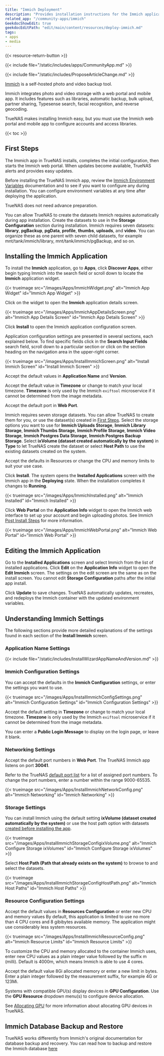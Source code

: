 ```yaml
---
title: "Immich Deployment"
description: "Provides installation instructions for the Immich application in TrueNAS."
related_app: "/community-apps/immich"
GeekdocShowEdit: true
geekdocEditPath: "edit/main/content/resources/deploy-immich.md"
tags:
- apps
- media
---
```


{{< resource-return-button >}}

{{< include file="/static/includes/apps/CommunityApp.md" >}}

{{< include file="/static/includes/ProposeArticleChange.md" >}}

[Immich](https://immich.app) is a self-hosted photo and video backup tool.

Immich integrates photo and video storage with a web portal and mobile app.
It includes features such as libraries, automatic backup, bulk upload, partner sharing, Typesense search, facial recognition, and reverse geocoding.

TrueNAS makes installing Immich easy, but you must use the Immich web portal and mobile app to configure accounts and access libraries.

{{< toc >}}

## First Steps

The Immich app in TrueNAS installs, completes the initial configuration, then starts the Immich web portal.
When updates become available, TrueNAS alerts and provides easy updates.

Before installing the TrueNAS Immich app, review the [Immich Environment Variables](https://documentation.immich.app/docs/install/environment-variables) documentation and to see if you want to configure any during installation.
You can configure environment variables at any time after deploying the application.

TrueNAS does not need advance preparation.

You can allow TrueNAS to create the datasets Immich requires automatically during app installation.
Create the datasets to use in the **Storage Configuration** section during installation.
Immich requires seven datasets: **library**, **pgBackup**, **pgData**, **profile**, **thumbs**, **uploads**, and **video**.
You can organize these as one parent with seven child datasets, for example <file>mnt/tank/immich/library</file>, <file>mnt/tank/immich/pgBackup</file>, and so on.

## Installing the Immich Application

To install the **Immich** application, go to **Apps**, click **Discover Apps**, either begin typing Immich into the search field or scroll down to locate the **Immich** application widget.

{{< trueimage src="/images/Apps/ImmichWidget.png" alt="Immich App Widget" id="Immich App Widget" >}}

Click on the widget to open the **Immich** application details screen.

{{< trueimage src="/images/Apps/ImmichAppDetailsScreen.png" alt="Immich App Details Screen" id="Immich App Details Screen" >}}

Click **Install** to open the Immich application configuration screen.

Application configuration settings are presented in several sections, each explained below.
To find specific fields click in the **Search Input Fields** search field, scroll down to a particular section or click on the section heading on the navigation area in the upper-right corner.

{{< trueimage src="/images/Apps/InstallImmichScreen.png" alt="Install Immich Screen" id="Install Immich Screen" >}}

Accept the default values in **Application Name** and **Version**.

Accept the default value in **Timezone** or change to match your local timezone.
**Timezone** is only used by the Immich `exiftool` microservice if it cannot be determined from the image metadata.

Accept the default port in **Web Port**.

Immich requires seven storage datasets.
You can allow TrueNAS to create them for you, or use the dataset(s) created in [First Steps](#first-steps).
Select the storage options you want to use for **Immich Uploads Storage**, **Immich Library Storage**, **Immich Thumbs Storage**, **Immich Profile Storage**, **Immich Video Storage**, **Immich Postgres Data Storage**, **Immich Postgres Backup Storage**.
Select **ixVolume (dataset created automatically by the system)** in **Type** to let TrueNAS create the dataset or select **Host Path** to use the existing datasets created on the system.

Accept the defaults in Resources or change the CPU and memory limits to suit your use case.

Click **Install**.
The system opens the **Installed Applications** screen with the Immich app in the **Deploying** state.
When the installation completes it changes to **Running**.

{{< trueimage src="/images/Apps/ImmichInstalled.png" alt="Immich Installed" id="Immich Installed" >}}

Click **Web Portal** on the **Application Info** widget to open the Immich web interface to set up your account and begin uploading photos.
See Immich [Post Install Steps](https://documentation.immich.app/docs/install/post-install) for more information.

{{< trueimage src="/images/Apps/ImmichWebPortal.png" alt="Immich Web Portal" id="Immich Web Portal" >}}

## Editing the Immich Application

Go to the **Installed Applications** screen and select Immich from the list of installed applications.
Click **Edit** on the **Application Info** widget to open the **Edit Immich** screen.
The settings on the edit screen are the same as on the install screen.
You cannot edit **Storage Configuration** paths after the initial app install.

Click **Update** to save changes.
TrueNAS automatically updates, recreates, and redeploys the Immich container with the updated environment variables.

## Understanding Immich Settings

The following sections provide more detailed explanations of the settings found in each section of the **Install Immich** screen.

### Application Name Settings

{{< include file="/static/includes/InstallWizardAppNameAndVersion.md" >}}

### Immich Configuration Settings

You can accept the defaults in the **Immich Configuration** settings, or enter the settings you want to use.

{{< trueimage src="/images/Apps/InstallImmichConfigSettings.png" alt="Immich Configuration Settings" id="Immich Configuration Settings" >}}

Accept the default setting in **Timezone** or change to match your local timezone.
**Timezone** is only used by the Immich `exiftool` microservice if it cannot be determined from the image metadata.

You can enter a **Public Login Message** to display on the login page, or leave it blank.

### Networking Settings

Accept the default port numbers in **Web Port**.
The TrueNAS Immich app listens on port **30041**.

Refer to the TrueNAS [default port list](https://www.truenas.com/docs/solutions/optimizations/security/#truenas-default-ports) for a list of assigned port numbers.
To change the port numbers, enter a number within the range 9000-65535.

{{< trueimage src="/images/Apps/InstallImmichNetworkConfig.png" alt="Immich Networking" id="Immich Networking" >}}

### Storage Settings

You can install Immich using the default setting **ixVolume (dataset created automatically by the system)** or use the host path option with datasets [created before installing the app](#first-steps).

{{< trueimage src="/images/Apps/InstallImmichStorageConfigixVolume.png" alt="Immich Configure Storage ixVolumes" id="Immich Configure Storage ixVolumes" >}}

Select **Host Path (Path that already exists on the system)** to browse to and select the datasets.

{{< trueimage src="/images/Apps/InstallImmichStorageConfigHostPath.png" alt="Immich Host Paths" id="Immich Host Paths" >}}

### Resource Configuration Settings

Accept the default values in **Resources Configuration** or enter new CPU and memory values
By default, this application is limited to use no more than 4 CPU cores and 8 gibibytes available memory. The application might use considerably less system resources.

{{< trueimage src="/images/Apps/InstallImmichResourceConfig.png" alt="Immich Resource Limits" id="Immich Resource Limits" >}}

To customize the CPU and memory allocated to the container Immich uses, enter new CPU values as a plain integer value followed by the suffix m (milli).
Default is 4000m, which means Immich is able to use 4 cores.

Accept the default value 8Gi allocated memory or enter a new limit in bytes.
Enter a plain integer followed by the measurement suffix, for example 4G or 123Mi.

Systems with compatible GPU(s) display devices in **GPU Configuration**.
Use the **GPU Resource** dropdown menu(s) to configure device allocation.

See [Allocating GPU](https://www.truenas.com/docs/truenasapps/managingapps/#gpu-passthrough) for more information about allocating GPU devices in TrueNAS.

## Immich Database Backup and Restore

TrueNAS works differently from Immich's original documentation for database backup and recovery.
You can read how to backup and restore the Immich database [here](https://github.com/immich-app/immich/discussions/8809)